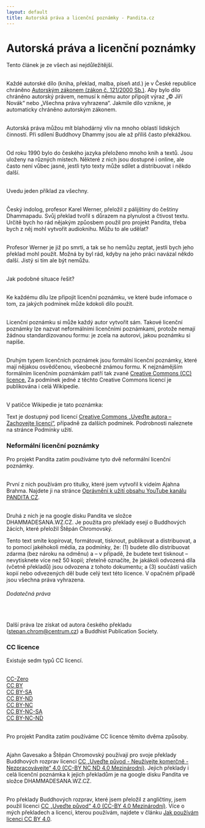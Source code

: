 ```yaml
---
layout: default
title: Autorská práva a licenční poznámky - Pandita.cz
---
```


# Autorská práva a licenční poznámky

Tento článek je ze všech asi nejdůležitější.<br><br>

Každé autorské dílo (kniha, překlad, malba, píseň atd.) je v České republice chráněno [Autorským zákonem (zákon č. 121/2000 Sb.)](https://www.zakonyprolidi.cz/cs/2000-121). Aby bylo dílo chráněno autorský právem, nemusí k němu autor připojit výraz „© Jiří Novák“ nebo „Všechna práva vyhrazena“. Jakmile dílo vznikne, je automaticky chráněno autorským zákonem. <br><br>

Autorská práva můžou mít blahodárný vliv na mnoho oblastí lidských činností. Při sdílení Buddhovy Dhammy jsou ale až příliš často překážkou. <br><br>

Od roku 1990 bylo do českého jazyka přeloženo mnoho knih a textů. Jsou uloženy na různých místech. Některé z nich jsou dostupné i online, ale často není vůbec jasné, jestli tyto texty může sdílet a distribuovat i někdo další.<br><br>

Uvedu jeden příklad za všechny.<br><br>

Český indolog, profesor Karel Werner, přeložil z pálijštiny do češtiny Dhammapadu. Svůj překlad tvořil s důrazem na plynulost a čtivost textu. Určitě bych ho rád nějakým způosbem použil pro projekt Pandita, třeba bych z něj mohl vytvořit audioknihu. Můžu to ale udělat?<br><br>

Profesor Werner je již po smrti, a tak se ho nemůžu zeptat, jestli bych jeho překlad mohl použít. Možná by byl rád, kdyby na jeho práci navázal někdo další. Jistý si tím ale být nemůžu.<br><br>

Jak podobné situace řešit?<br><br>

Ke každému dílu lze připojit licenční poznámku, ve které bude infomace o tom, za jakých podmínek může kdokoli dílo použít.<br><br>

Licenční poznámku si může každý autor vytvořit sám. Takové licenční poznámky lze nazvat neformálními licenčními poznámkami, protože nemají žádnou standardizovanou formu: je zcela na autorovi, jakou poznámku si napíše. <br><br>

Druhým typem licenčních poznámek jsou formální licenční poznámky, které mají nějakou osvědčenou, všeobecně známou formu. K nejznámějším formálním licenčním poznámkám patří tak zvané [Creative Commons (CC) licence.](https://cs.wikipedia.org/wiki/Creative_Commons) Za podmínek jedné z těchto Creative Commons licencí je publikována i celá Wikipedie. <br><br>

V patičce Wikipedie je tato poznámka:

<div class="citace">
Text je dostupný pod licencí <a href="https://creativecommons.org/licenses/by-sa/3.0/cz/">Creative Commons  „Uveďte autora – Zachovejte licenci“</a>, případně za dalších podmínek. Podrobnosti naleznete na stránce Podmínky užití.
</div>

### Neformální licenční poznámky

Pro projekt Pandita zatím používáme tyto dvě neformální licenční poznámky.<br><br>

První z nich používám pro titulky, které jsem vytvořil k videím Ajahna Brahma. Najdete ji na stránce [Oprávnění k užití obsahu YouTube kanálu PANDITA CZ](opravneni-k-uziti-obsahu-youtube-kanalu-pandita-cz.html).<br><br>

Druhá z nich je na google disku Pandita ve složce DHAMMADESANA.WZ.CZ. Je použita pro překlady esejí o Buddhových žácích, které přeložil Štěpán Chromovský.

<div class="citace" >

Tento text smíte kopírovat, formátovat, tisknout, publikovat a distribuovat, a to pomocí jakéhokoli média, za podmínky, že: (1) budete dílo distribuovat zdarma (bez nároku na odměnu) a – v případě, že budete text tisknout – nevytisknete více než 50 kopií; zřetelně označíte, že jakákoli odvozená díla (včetně překladů) jsou odvozena z tohoto dokumentu; a (3) součástí vašich kopií nebo odvezených děl bude celý text této licence. V opačném případě jsou všechna práva vyhrazena.
<br>

<h6> Dodatečná práva </h6><br>

Další práva lze získat od autora českého překladu (stepan.chrom@centrum.cz) a Buddhist Publication Society.

</div>

### CC licence

Existuje sedm typů CC licencí.<br><br>

[CC-Zero](https://creativecommons.org/publicdomain/zero/1.0/deed.cs)<br>
[CC BY](https://creativecommons.org/licenses/by/4.0/deed.cs)<br>
[CC BY-SA](https://creativecommons.org/licenses/by-sa/4.0/deed.cs)<br>
[CC BY-ND](https://creativecommons.org/licenses/by-nd/4.0/deed.cs)<br>
[CC BY-NC](https://creativecommons.org/licenses/by-nc/4.0/deed.cs)<br>
[CC BY-NC-SA](https://creativecommons.org/licenses/by-nc-sa/4.0/deed.cs)<br>
[CC BY-NC-ND](https://creativecommons.org/licenses/by-nc-nd/4.0/deed.cs)<br><br>

Pro projekt Pandita zatím používáme CC licence těmito dvěma způsoby.<br><br>

Ajahn Gavesako a Štěpán Chromovský používají pro svoje překlady Buddhových rozprav licenci [CC „Uveďte původ - Neužívejte komerčně - Nezpracovávejte“ 4.0 (CC-BY NC ND 4.0 Mezinárodní)](https://creativecommons.org/licenses/by-nc-nd/4.0/deed.cs). Jejich překlady i celá licenční poznámka k jejich překladům je na google disku Pandita ve složce DHAMMADESANA.WZ.CZ.<br><br>

Pro překlady Buddhových rozprav, které jsem přeložil z angličtiny, jsem použil licenci [CC „Uveďte původ“ 4.0 (CC-BY 4.0 Mezinárodní)](https://creativecommons.org/licenses/by/4.0/deed.cs). Více o mých překladech a licenci, kterou používám, najdete v článku [Jak používám licenci CC BY 4.0](jak-pouzivam-licenci-cc-by-4-0).<br><br>
